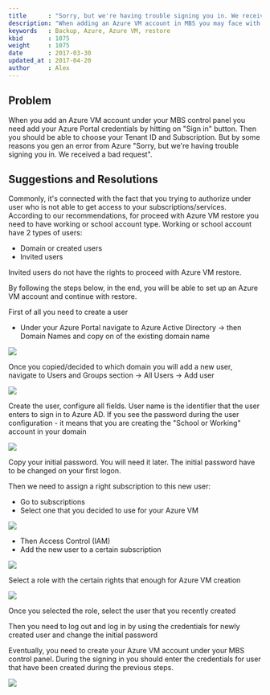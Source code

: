 ```yaml
---
title      : "Sorry, but we're having trouble signing you in. We received a bad request"
description: "When adding an Azure VM account in MBS you may face with an error Sorry, but we're having trouble signing you in. We received a bad request"
keywords   : Backup, Azure, Azure VM, restore
kbid       : 1075
weight     : 1075
date       : 2017-03-30
updated_at : 2017-04-20
author     : Alex
---
```


## Problem

When you add an Azure VM account under your MBS control panel you need add your Azure Portal credentials by hitting on "Sign in" button. Then you should be able to choose your Tenant ID and Subscription. But by some reasons you gen an error from Azure "Sorry, but we're having trouble signing you in. We received a bad request".

## Suggestions and Resolutions

Commonly, it's connected with the fact that you trying to authorize under user who is not able to get access to your subscriptions/services. According to our recommendations, for proceed with Azure VM restore you need to have working or school account type. Working or school account have 2 types of users:

* Domain or created users
* Invited users

Invited users do not have the rights to proceed with Azure VM restore.

By following the steps below, in the end, you will be able to set up an Azure VM account and continue with restore.

First of all you need to create a user

  * Under your Azure Portal navigate to Azure Active Directory -> then Domain Names and copy on of the existing domain name

![](/images/domainnames.png)

Once you copied/decided to which domain you will add a new user, navigate to Users and Groups section -> All Users -> Add user

![](/images/usersinazure.png)

Create the user, configure all fields. User name is the identifier that the user enters to sign in to Azure AD. If you see the password during the user configuration - it means that you are creating the "School or Working" account in your domain

![](/images/createazureuser.png)

Copy your initial password. You will need it later. The initial password have to be changed on your first logon.

Then we need to assign a right subscription to this new user:

* Go to subscriptions
* Select one that you decided to use for your Azure VM

![](/images/subscriptions.png)

* Then Access Control (IAM)
* Add the new user to a certain subscription

<a name="addnewuser"></a>
<a href="#addnewuser"></a>

![](/images/azureiam.png)

Select a role with the certain rights that enough for Azure VM creation

![](/images/azureiamrole.png)

Once you selected the role, select the user that you recently created

Then you need to log out and log in by using the credentials for newly created user and change the initial password

Eventually, you need to create your Azure VM account under your MBS control panel. During the signing in you should enter the credentials for user that have been created during the previous steps.

![](/images/azurevmaccount.png)
